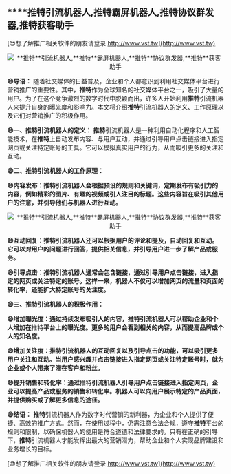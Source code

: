 ## ****推特**引流机器人,**推特**霸屏机器人,**推特**协议群发器,**推特**获客助手**

[😍想了解推广相关软件的朋友请登录 http://www.vst.tw](http://www.vst.tw)

 <center><img src="https://vst.tw/MP4/tuiguang/png/8.png" alt="**推特**引流机器人,**推特**霸屏机器人,**推特**协议群发器,**推特**获客助手"></center>

**😄导语：**
随着社交媒体的日益普及，企业和个人都意识到利用社交媒体平台进行营销推广的重要性。其中，**推特**作为全球知名的社交媒体平台之一，吸引了大量的用户。为了在这个竞争激烈的数字时代中脱颖而出，许多人开始利用**推特**引流机器人来提升自身的曝光度和影响力。本文将介绍**推特**引流机器人的定义、工作原理以及它们对营销推广的积极作用。

**😄一、**推特**引流机器人的定义：**
**推特**引流机器人是一种利用自动化程序和人工智能技术，在**推特**上自动发布内容、与用户互动，并通过引导用户点击链接进入指定网页或关注特定账号的工具。它可以模拟真实用户的行为，从而吸引更多的关注和互动。

**😄二、**推特**引流机器人的工作原理：**

**😄内容发布：**推特**引流机器人会根据预设的规则和关键词，定期发布有吸引力的内容，例如精彩的图片、有趣的视频或引人注目的标题。这些内容旨在吸引其他用户的注意，并引导他们与机器人进行互动。**

 <center><img src="https://vst.tw/MP4/tuiguang/png/5.png" alt="**推特**引流机器人,**推特**霸屏机器人,**推特**协议群发器,**推特**获客助手"></center>

**😄互动回复：**推特**引流机器人还可以根据用户的评论和提及，自动回复和互动。它可以对用户的问题进行回答，提供相关信息，并引导用户进一步了解产品或服务。**

**😄引导点击：**推特**引流机器人通常会包含链接，通过引导用户点击链接，进入指定的网页或关注特定的账号。这样一来，机器人不仅可以增加网页的流量和页面的转化率，还能扩大特定账号的关注度。**

**😄三、**推特**引流机器人的积极作用：**

**😄增加曝光度：通过持续发布吸引人的内容，**推特**引流机器人可以帮助企业和个人增加在**推特**平台上的曝光度。更多的用户会看到相关的内容，从而提高品牌或个人的知名度。**

**😄增加关注度：**推特**引流机器人的互动回复以及引导点击的功能，可以吸引更多用户关注和互动。当用户感兴趣并点击链接进入指定网页或关注特定账号时，就为企业或个人带来了潜在客户和粉丝。**

**😄提升销售和转化率：通过**推特**引流机器人引导用户点击链接进入指定网页，企业可以提高产品或服务的销售和转化率。机器人可以向用户展示特定的产品页面，并提供购买或了解更多信息的途径。**

**😄结语：**
**推特**引流机器人作为数字时代营销的新利器，为企业和个人提供了便捷、高效的推广方式。然而，在使用过程中，仍需注意合法合规，遵守**推特**平台的规则和限制，以确保机器人的使用是符合道德和法律要求的。只有在正确的引导下，**推特**引流机器人才能发挥出最大的营销潜力，帮助企业和个人实现品牌建设和业务增长的目标。

[😍想了解推广相关软件的朋友请登录 http://www.vst.tw](http://www.vst.tw)




